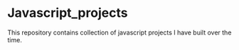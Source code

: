 # Javascript_projects
This repository contains collection of javascript projects I have built over the time.
